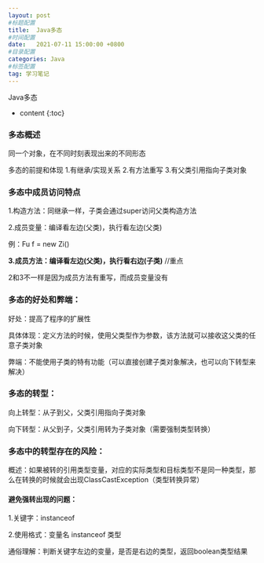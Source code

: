 ```yaml
---
layout: post
#标题配置
title:  Java多态
#时间配置
date:   2021-07-11 15:00:00 +0800
#目录配置
categories: Java
#标签配置
tag: 学习笔记
---
```

Java多态

* content
{:toc}









### 多态概述

同一个对象，在不同时刻表现出来的不同形态

多态的前提和体现    1.有继承/实现关系    2.有方法重写   3.有父类引用指向子类对象

### 多态中成员访问特点

1.构造方法：同继承一样，子类会通过super访问父类构造方法

2.成员变量：编译看左边(父类)，执行看左边(父类)

例：Fu f = new Zi()

**3.成员方法：编译看左边(父类)，执行看右边(子类)**             //重点

2和3不一样是因为成员方法有重写，而成员变量没有

### 多态的好处和弊端：

好处：提高了程序的扩展性

​	具体体现：定义方法的时候，使用父类型作为参数，该方法就可以接收这父类的任意子类对象

弊端：不能使用子类的特有功能（可以直接创建子类对象解决，也可以向下转型来解决）

### 多态的转型：

向上转型：从子到父，父类引用指向子类对象

向下转型：从父到子，父类引用转为子类对象（需要强制类型转换）

### 多态中的转型存在的风险：

概述：如果被转的引用类型变量，对应的实际类型和目标类型不是同一种类型，那么在转换的时候就会出现ClassCastException（类型转换异常）

#### 避免强转出现的问题：

1.关键字：instanceof

2.使用格式：变量名 instanceof 类型

通俗理解：判断关键字左边的变量，是否是右边的类型，返回boolean类型结果
